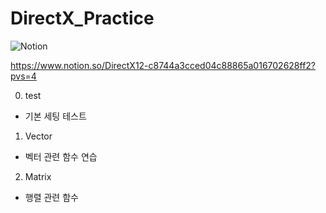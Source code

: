 # DirectX_Practice

![Notion](https://img.shields.io/badge/Notion-%23000000.svg?style=for-the-badge&logo=notion&logoColor=white)

https://www.notion.so/DirectX12-c8744a3cced04c88865a016702628ff2?pvs=4

0. test
 - 기본 세팅 테스트
 
1. Vector
 - 벡터 관련 함수 연습
 
2. Matrix
 - 행렬 관련 함수 

